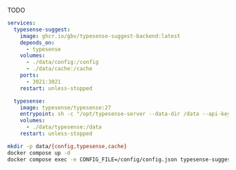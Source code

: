TODO

```yml
services:
  typesense-suggest:
    image: ghcr.io/gbv/typesense-suggest-backend:latest
    depends_on:
      - typesense
    volumes:
      - ./data/config:/config
      - ./data/cache:/cache
    ports:
      - 3021:3021
    restart: unless-stopped

  typesense:
    image: typesense/typesense:27
    entrypoint: sh -c "/opt/typesense-server --data-dir /data --api-key=xyz"
    volumes:
      - ./data/typesense:/data
    restart: unless-stopped
```

```bash
mkdir -p data/{config,typesense,cache}
docker compose up -d
docker compose exec -e CONFIG_FILE=/config/config.json typesense-suggest npm run setup "<uri>"
```

<!-- https://technotrampoline.com/articles/how-to-run-a-local-typesense-server-with-docker-compose/ -->
